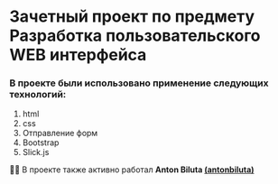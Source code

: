 # Зачетный проект по предмету Разработка пользовательского WEB интерфейса

### В проекте были использовано применение  следующих технологий:
1. html
2. css
3. Отправление форм 
4. Bootstrap
5. Slick.js

👨‍💻 В проекте также активно работал  **Anton Biluta [(antonbiluta)](https://github.com/antonbiluta)**
